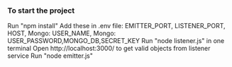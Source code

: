### To start the project
Run "npm install"
Add these in .env file:
EMITTER_PORT, LISTENER_PORT, HOST, Mongo: USER_NAME, Mongo: USER_PASSWORD,MONGO_DB,SECRET_KEY
Run "node listener.js" in one terminal
Open http://localhost:3000/ to get valid objects from listener service
Run "node emitter.js"
